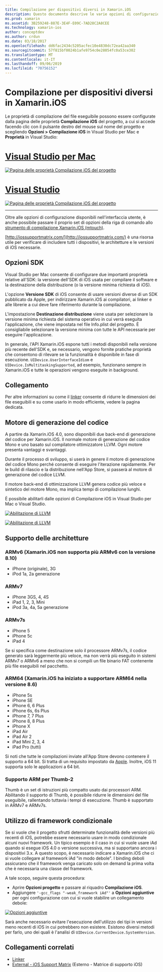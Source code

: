 ```yaml
---
title: Compilazione per dispositivi diversi in Xamarin.iOS
description: Questo documento descrive le varie opzioni di configurazione della build che possono essere usate per personalizzare una compilazione di Xamarin.iOS per dispositivi diversi.
ms.prod: xamarin
ms.assetid: 3B259248-887E-3E4F-E09C-7AD28C2A8CEE
ms.technology: xamarin-ios
author: conceptdev
ms.author: crdun
ms.date: 03/18/2017
ms.openlocfilehash: dd6fac2434c5205acfec10e4830dc72ea42aa340
ms.sourcegitcommit: 57f815bf0024b1afe9754c0e28054fc0a53ce302
ms.translationtype: MT
ms.contentlocale: it-IT
ms.lasthandoff: 09/06/2019
ms.locfileid: "70756152"
---
```

# <a name="compiling-for-different-devices-in-xamarinios"></a>Compilazione per dispositivi diversi in Xamarin.iOS

Le proprietà di compilazione del file eseguibile possono essere configurate dalla pagina delle proprietà **Compilazione iOS** del progetto, a cui si accede facendo clic con il pulsante destro del mouse sul nome del progetto e scegliendo **Opzioni > Compilazione iOS** in Visual Studio per Mac e **Proprietà** in Visual Studio:

# <a name="visual-studio-for-mactabmacos"></a>[Visual Studio per Mac](#tab/macos)

[![](compiling-for-different-devices-images/image1.png "Pagina delle proprietà Compilazione iOS del progetto")](compiling-for-different-devices-images/image1.png#lightbox) 

# <a name="visual-studiotabwindows"></a>[Visual Studio](#tab/windows)

[![](compiling-for-different-devices-images/image1a.png "Pagina delle proprietà Compilazione iOS del progetto")](compiling-for-different-devices-images/image1a.png#lightbox)

-----

Oltre alle opzioni di configurazione disponibili nell'interfaccia utente, è anche possibile passare il proprio set di opzioni della riga di comando allo [strumento di compilazione Xamarin.iOS (mtouch)](~/ios/deploy-test/mtouch.md).

[http://iossupportmatrix.com/](http://iossupportmatrix.com/) è una risorsa utile per verificare di includere tutti i dispositivi, le architetture e le versioni di iOS necessarie.

 <a name="SDK_Options" />

## <a name="sdk-options"></a>Opzioni SDK

Visual Studio per Mac consente di configurare due importanti proprietà relative all'SDK: la versione dell'SDK di iOS usata per compilare il software e la destinazione della distribuzione (o la versione minima richiesta di iOS).

L'opzione **Versione SDK** di iOS consente di usare versioni diverse di un SDK pubblicato da Apple, per indirizzare Xamarin.iOS ai compilatori, ai linker e alle librerie a cui deve fare riferimento durante la compilazione. 

L'impostazione **Destinazione distribuzione** viene usata per selezionare la versione minima richiesta del sistema operativo in cui verrà eseguita l'applicazione, che viene impostata nel file Info.plist del progetto. È consigliabile selezionare la versione minima con tutte le API necessarie per eseguire l'applicazione.

In generale, l'API Xamarin.iOS espone tutti i metodi disponibili nella versione più recente dell'SDK e, se necessario, vengono fornite pratiche proprietà che consentono di rilevare se la funzionalità è disponibile in fase di esecuzione. `UIDevice.UserInterfaceIdiom` e `UIDevice.IsMultitaskingSupported`, ad esempio, funzionano sempre in Xamarin.iOS e tutte le operazioni vengono eseguite in background.

 <a name="Linking" />

## <a name="linking"></a>Collegamento

Per altre informazioni su come il [linker](~/ios/deploy-test/linker.md) consente di ridurre le dimensioni dei file eseguibili e su come usarlo in modo efficiente, vedere la pagina dedicata.

 <a name="Code_Generation_Engine" />

## <a name="code-generation-engine"></a>Motore di generazione del codice

A partire da Xamarin.iOS 4.0, sono disponibili due back-end di generazione del codice per Xamarin.iOS. Il normale motore di generazione del codice Mono e uno basato sul compilatore ottimizzatore LLVM. Ogni motore presenta vantaggi e svantaggi.

Durante il processo di sviluppo, si userà in genere il motore di generazione del codice Mono perché consente di eseguire l'iterazione rapidamente. Per le build di rilascio e la distribuzione nell'App Store, si passerà al motore di generazione del codice LLVM.

Il motore back-end di ottimizzazione LLVM genera codice più veloce e sintetico del motore Mono, ma implica tempi di compilazione lunghi.

È possibile abilitarli dalle opzioni di Compilazione iOS in Visual Studio per Mac o Visual Studio.

[![](compiling-for-different-devices-images/image2.png "Abilitazione di LLVM")](compiling-for-different-devices-images/image2.png#lightbox)

[![](compiling-for-different-devices-images/image2a.png "Abilitazione di LLVM")](compiling-for-different-devices-images/image2a.png#lightbox)

 <a name="ARMV7_and_ARMV7s_support" />

## <a name="architecture-support"></a>Supporto delle architetture

<a name="armv6-discontinued" />

### <a name="armv6-xamarinios-discontinued-support-for-armv6-with-v810"></a>ARMv6 (Xamarin.iOS non supporta più ARMv6 con la versione 8.10)

- iPhone (originale), 3G
- iPod 1a, 2a generazione

### <a name="armv7"></a>ARMv7

- iPhone 3GS, 4, 4S
- iPad 1, 2, 3, Mini
- iPod 3a, 4a, 5a generazione

### <a name="armv7s"></a>ARMv7s

- iPhone 5
- iPhone 5c
- iPad 4

Se si specifica come destinazione solo il processore ARMv7s, il codice generato sarà leggermente più veloce, ma non verrà più eseguito in sistemi ARMv7 o ARMv6 a meno che non si compili un file binario FAT contenente più file eseguibili nel pacchetto.

### <a name="arm64-xamarinios-started-supporting-arm64-in-v86"></a>ARM64 (Xamarin.iOS ha iniziato a supportare ARM64 nella versione 8.6)

- iPhone 5s
- iPhone SE
- iPhone 6, 6 Plus
- iPhone 6s, 6s Plus
- iPhone 7, 7 Plus
- iPhone 8, 8 Plus
- iPhone X
- iPad Air
- iPad Air 2
- iPad Mini 2, 3, 4
- iPad Pro (tutti)

Si noti che tutte le compilazioni inviate all'App Store devono contenere il supporto a 64 bit. Si tratta di un requisito impostato da [Apple](https://developer.apple.com/news/?id=12172014b). Inoltre, iOS 11 supporta solo le applicazioni a 64 bit.

 <a name="ARM_Thumb_Support" />

### <a name="arm-thumb-2-support"></a>Supporto ARM per Thumb-2

Thumb è un set di istruzioni più compatto usato dai processori ARM. Abilitando il supporto di Thumb, è possibile ridurre le dimensioni del file eseguibile, rallentando tuttavia i tempi di esecuzione. Thumb è supportato in ARMv7 e ARMv7s.

 <a name="Conditional_framwork_useage" />

## <a name="conditional-framework-usage"></a>Utilizzo di framework condizionale

Se si vuole che il progetto sfrutti determinate funzionalità delle versioni più recenti di iOS, potrebbe essere necessario usare in modo condizionale alcuni nuovi framework. Un tipico esempio è il caso in cui si vuole usare iAd quando si esegue iOS 4.0 o versione successiva, ma si supportano ancora i dispositivi 3.x. A questo scopo, è necessario indicare a Xamarin.iOS che ci si vuole collegare al framework iAd "in modo debole". I binding deboli assicurano che il framework venga caricato solo on demand la prima volta che è necessaria una classe del framework.

A tale scopo, seguire questa procedura:

- Aprire **Opzioni progetto** e passare al riquadro **Compilazione iOS**.
- Aggiungere `'-gcc_flags "-weak_framework iAd"'` a **Opzioni aggiuntive** per ogni configurazione con cui si vuole stabilire un collegamento debole:

[![](compiling-for-different-devices-images/image3.png "Opzioni aggiuntive")](compiling-for-different-devices-images/image3.png#lightbox)

Sarà anche necessario evitare l'esecuzione dell'utilizzo dei tipi in versioni meno recenti di iOS in cui potrebbero non esistere. Esistono diversi metodi per farlo, uno dei quali è l'analisi di `UIDevice.CurrentDevice.SystemVersion`.

## <a name="related-links"></a>Collegamenti correlati

- [Linker](~/ios/deploy-test/linker.md)
- [External - iOS Support Matrix](http://iossupportmatrix.com/) (Esterno - Matrice di supporto iOS)
